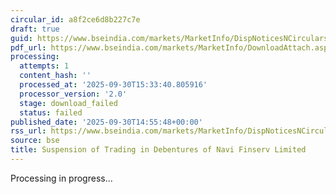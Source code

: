 ```yaml
---
circular_id: a8f2ce6d8b227c7e
draft: true
guid: https://www.bseindia.com/markets/MarketInfo/DispNoticesNCirculars.aspx?Noticeid={C2989A02-CF1A-4500-A7E6-F2EB204FDA74}&noticeno=20250930-98&dt=09/30/2025&icount=98&totcount=104&flag=0
pdf_url: https://www.bseindia.com/markets/MarketInfo/DownloadAttach.aspx?id=20250930-98&attachedId=
processing:
  attempts: 1
  content_hash: ''
  processed_at: '2025-09-30T15:33:40.805916'
  processor_version: '2.0'
  stage: download_failed
  status: failed
published_date: '2025-09-30T14:55:48+00:00'
rss_url: https://www.bseindia.com/markets/MarketInfo/DispNoticesNCirculars.aspx?Noticeid={C2989A02-CF1A-4500-A7E6-F2EB204FDA74}&noticeno=20250930-98&dt=09/30/2025&icount=98&totcount=104&flag=0
source: bse
title: Suspension of Trading in Debentures of Navi Finserv Limited
---
```


Processing in progress...